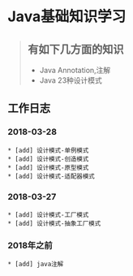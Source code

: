 # Java基础知识学习
> ## 有如下几方面的知识
> * Java Annotation,注解
> * Java 23种设计模式


## 工作日志

### 2018-03-28
    * [add] 设计模式-单例模式
    * [add] 设计模式-创造模式
    * [add] 设计模式-原型模式
    * [add] 设计模式-适配器模式

### 2018-03-27
    * [add] 设计模式-工厂模式
    * [add] 设计模式-抽象工厂模式
    
### 2018年之前
    * [add] java注解